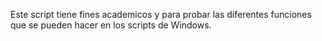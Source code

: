 Este script tiene fines academicos y para probar las diferentes funciones que se pueden hacer en los scripts de Windows.